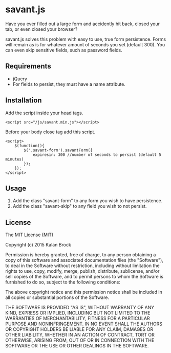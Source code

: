 # savant.js

Have you ever filled out a large form and accidently hit back, closed your tab, or even closed your browser?

savant.js solves this problem with easy to use, true form persistence.  Forms will remain as is for whatever amount of seconds you set (default 300).  You can even skip sensitive fields, such as password fields.

## Requirements

- jQuery
- For fields to persist, they must have a name attribute.

## Installation

Add the script inside your head tags.

```
<script src="/js/savant.min.js"></script>
```

Before your body close tag add this script.

```
<script>
	$(function(){
		$('.savant-form').savantForm({
			expiresin: 300 //number of seconds to persist (default 5 minutes)
		});
	});
</script>
```


## Usage

1.  Add the class "savant-form" to any form you wish to have persistence.
2.  Add the class "savant-skip" to any field you wish to not persist.


## License

The MIT License (MIT)

Copyright (c) 2015 Kalan Brock

Permission is hereby granted, free of charge, to any person obtaining a copy
of this software and associated documentation files (the "Software"), to deal
in the Software without restriction, including without limitation the rights
to use, copy, modify, merge, publish, distribute, sublicense, and/or sell
copies of the Software, and to permit persons to whom the Software is
furnished to do so, subject to the following conditions:

The above copyright notice and this permission notice shall be included in
all copies or substantial portions of the Software.

THE SOFTWARE IS PROVIDED "AS IS", WITHOUT WARRANTY OF ANY KIND, EXPRESS OR
IMPLIED, INCLUDING BUT NOT LIMITED TO THE WARRANTIES OF MERCHANTABILITY,
FITNESS FOR A PARTICULAR PURPOSE AND NONINFRINGEMENT. IN NO EVENT SHALL THE
AUTHORS OR COPYRIGHT HOLDERS BE LIABLE FOR ANY CLAIM, DAMAGES OR OTHER
LIABILITY, WHETHER IN AN ACTION OF CONTRACT, TORT OR OTHERWISE, ARISING FROM,
OUT OF OR IN CONNECTION WITH THE SOFTWARE OR THE USE OR OTHER DEALINGS IN
THE SOFTWARE.


